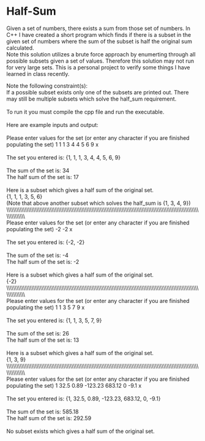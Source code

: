 # Half-Sum
Given a set of numbers, there exists a sum from those set of numbers. In C++ I have created a short program which finds if there is a subset in the given set of numbers where the sum of the subset is half the original sum calculated.<br />
Note this solution utilizes a brute force approach by enumerting through all possible subsets given a set of values. Therefore this solution may not run for very large sets. This is a personal project to verify some things I have learned in class recently.
 
Note the following constraint(s):<br />
 If a possible subset exists only one of the subsets are printed out. There may still be multiple subsets which solve the half_sum requirement.<br />
 <br />
To run it you must compile the cpp file and run the executable.<br />
<br />
Here are example inputs and output:<br />
<br />
Please enter values for the set (or enter any character if you are finished populating the set)
1 1 1 3 4 4 5 6 9 x<br />
<br />
The set you entered is: {1, 1, 1, 3, 4, 4, 5, 6, 9}<br />
<br />
The sum of the set is: 34<br />
The half sum of the set is: 17<br />
<br />
Here is a subset which gives a half sum of the original set.<br />
{1, 1, 1, 3, 5, 6}<br />
(Note that above another subset which solves the half_sum is {1, 3, 4, 9})<br />
\\\\\\\\\\\\\\\\\\\\\\\\\\\\\\\\\\\\\\\\\\\\\\\\\\\\\\\\\\\\\\\\\\\\\\\\\\\\\\\\\\\\\\\\\\\\\\\\\\\\\\\\\\\\\\\\\\\\\\\\\\\\\\\\\\\\\\\\\\\\\\\\\\\\\\\\\\\\\\\\\\\\\\\\\\\\\\\\\\\\\\\\\\\\\\\\\\\\\\\\\\\\\\\\\\\\\\\\\\\\\\\\\\\\\\\\\\\\\\\\\\\\\\\\\\\\<br />
Please enter values for the set (or enter any character if you are finished populating the set)
-2 -2 x<br />
<br />
The set you entered is: {-2, -2}<br />
<br />
The sum of the set is: -4<br />
The half sum of the set is: -2<br />
<br />
Here is a subset which gives a half sum of the original set.<br />
{-2}<br />
\\\\\\\\\\\\\\\\\\\\\\\\\\\\\\\\\\\\\\\\\\\\\\\\\\\\\\\\\\\\\\\\\\\\\\\\\\\\\\\\\\\\\\\\\\\\\\\\\\\\\\\\\\\\\\\\\\\\\\\\\\\\\\\\\\\\\\\\\\\\\\\\\\\\\\\\\\\\\\\\\\\\\\\\\\\\\\\\\\\\\\\\\\\\\\\\\\\\\\\\\\\\\\\\\\\\\\\\\\\\\\\\\\\\\\\\\\\\\\\\\\\\\\\\\\\\<br />
Please enter values for the set (or enter any character if you are finished populating the set)
1 1 3 5 7 9 x<br />
<br />
The set you entered is: {1, 1, 3, 5, 7, 9}<br />
<br />
The sum of the set is: 26<br />
The half sum of the set is: 13<br />
<br />
Here is a subset which gives a half sum of the original set.<br />
{1, 3, 9}<br />
\\\\\\\\\\\\\\\\\\\\\\\\\\\\\\\\\\\\\\\\\\\\\\\\\\\\\\\\\\\\\\\\\\\\\\\\\\\\\\\\\\\\\\\\\\\\\\\\\\\\\\\\\\\\\\\\\\\\\\\\\\\\\\\\\\\\\\\\\\\\\\\\\\\\\\\\\\\\\\\\\\\\\\\\\\\\\\\\\\\\\\\\\\\\\\\\\\\\\\\\\\\\\\\\\\\\\\\\\\\\\\\\\\\\\\\\\\\\\\\\\\\\\\\\\\\\<br />
Please enter values for the set (or enter any character if you are finished populating the set)
1 32.5 0.89 -123.23 683.12 0 -9.1 x<br />
<br />
The set you entered is: {1, 32.5, 0.89, -123.23, 683.12, 0, -9.1}<br />
<br />
The sum of the set is: 585.18<br />
The half sum of the set is: 292.59<br />
<br />
No subset exists which gives a half sum of the original set.<br />

